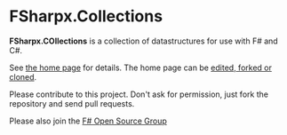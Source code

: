 # FSharpx.Collections

**FSharpx.COllections** is a collection of datastructures for use with F# and C#. 

See [the home page](http://fsharp.github.com/fsharpx) for details. The home page can be [edited, forked or cloned](https://github.com/fsharp/fsharpx/tree/gh-pages).

Please contribute to this project. Don't ask for permission, just fork the repository and send pull requests.

Please also join the [F# Open Source Group](http://fsharp.github.com)


